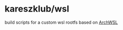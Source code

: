 # kareszklub/wsl

build scripts for a custom wsl rootfs based on [ArchWSL](https://github.com/yuk7/ArchWSL)
